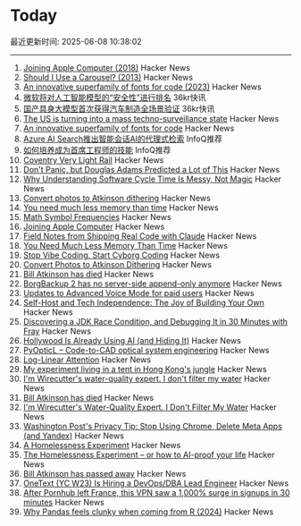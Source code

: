 # Today

最近更新时间: 2025-06-08 10:38:02

--- 
1. [Joining Apple Computer (2018)](https://www.folklore.org/Joining_Apple_Computer.html) Hacker News
2. [Should I Use a Carousel? (2013)](https://shouldiuseacarousel.com/) Hacker News
3. [An innovative superfamily of fonts for code (2023)](https://monaspace.githubnext.com/) Hacker News
4. [微软将对人工智能模型的“安全性”进行排名](https://www.36kr.com/newsflashes/3327110608087558) 36kr快讯
5. [国产具身大模型首次获得汽车制造全场景验证](https://www.36kr.com/newsflashes/3327108908427781) 36kr快讯
6. [The US is turning into a mass techno-surveillance state](https://english.elpais.com/usa/2025-06-05/how-the-us-is-turning-into-a-mass-techno-surveillance-state.html) Hacker News
7. [An innovative superfamily of fonts for code](https://monaspace.githubnext.com/) Hacker News
8. [Azure AI Search推出智能会话AI的代理式检索](https://www.infoq.cn/article/gede83jNiZ7Qi59GkD0G) InfoQ推荐
9. [如何培养成为首席工程师的技能](https://www.infoq.cn/article/3DmjhPcG2KgAowupxIh9) InfoQ推荐
10. [Coventry Very Light Rail](https://www.coventry.gov.uk/coventry-light-rail) Hacker News
11. [Don't Panic, but Douglas Adams Predicted a Lot of This](https://krisstgabriel.substack.com/p/dont-panic-but-douglas-adams-predicted) Hacker News
12. [Why Understanding Software Cycle Time Is Messy, Not Magic](https://arxiv.org/abs/2503.05040) Hacker News
13. [Convert photos to Atkinson dithering](https://gazs.github.io/canvas-atkinson-dither/) Hacker News
14. [You need much less memory than time](https://blog.computationalcomplexity.org/2025/02/you-need-much-less-memory-than-time.html) Hacker News
15. [Math Symbol Frequencies](https://leancrew.com/all-this/2025/06/math-symbol-frequencies/) Hacker News
16. [Joining Apple Computer](https://www.folklore.org/Joining_Apple_Computer.html) Hacker News
17. [Field Notes from Shipping Real Code with Claude](https://diwank.space/field-notes-from-shipping-real-code-with-claude) Hacker News
18. [You Need Much Less Memory Than Time](https://blog.computationalcomplexity.org/2025/02/you-need-much-less-memory-than-time.html) Hacker News
19. [Stop Vibe Coding. Start Cyborg Coding](https://chaserabenn.medium.com/stop-vibe-coding-start-cyborg-coding-640f3e16c83e) Hacker News
20. [Convert Photos to Atkinson Dithering](https://gazs.github.io/canvas-atkinson-dither/) Hacker News
21. [Bill Atkinson has died](https://daringfireball.net/linked/2025/06/07/bill-atkinson-rip) Hacker News
22. [BorgBackup 2 has no server-side append-only anymore](https://github.com/borgbackup/borg/pull/8798) Hacker News
23. [Updates to Advanced Voice Mode for paid users](https://help.openai.com/en/articles/6825453-chatgpt-release-notes) Hacker News
24. [Self-Host and Tech Independence: The Joy of Building Your Own](https://www.ssp.sh/blog/self-host-self-independence/) Hacker News
25. [Discovering a JDK Race Condition, and Debugging It in 30 Minutes with Fray](https://aoli.al/blogs/jdk-bug/) Hacker News
26. [Hollywood Is Already Using AI (and Hiding It)](https://www.vulture.com/article/generative-ai-hollywood-movies-tv.html) Hacker News
27. [PyOpticL – Code-to-CAD optical system engineering](https://github.com/UMassIonTrappers/PyOpticL) Hacker News
28. [Log-Linear Attention](https://arxiv.org/abs/2506.04761) Hacker News
29. [My experiment living in a tent in Hong Kong's jungle](https://corentin.trebaol.com/Blog/8.+The+Homelessness+Experiment) Hacker News
30. [I'm Wirecutter's water-quality expert. I don't filter my water](https://www.nytimes.com/wirecutter/reviews/know-your-water-quality/) Hacker News
31. [Bill Atkinson has died](https://m.facebook.com/story.php?story_fbid=10238073579963378&id=1378467145) Hacker News
32. [I'm Wirecutter's Water-Quality Expert. I Don't Filter My Water](https://www.nytimes.com/wirecutter/reviews/know-your-water-quality/) Hacker News
33. [Washington Post's Privacy Tip: Stop Using Chrome, Delete Meta Apps (and Yandex)](https://tech.slashdot.org/story/25/06/07/035249/washington-posts-privacy-tip-stop-using-chrome-delete-metas-apps-and-yandex) Hacker News
34. [A Homelessness Experiment](https://corentin.trebaol.com/Blog/8.+The+Homelessness+Experiment) Hacker News
35. [The Homelessness Experiment – or how to AI-proof your life](https://corentin.trebaol.com/Blog/8.+The+Homelessness+Experiment) Hacker News
36. [Bill Atkinson has passed away](https://m.facebook.com/story.php?story_fbid=10238073579963378&id=1378467145) Hacker News
37. [OneText (YC W23) Is Hiring a DevOps/DBA Lead Engineer](https://jobs.ashbyhq.com/one-text/b95952a2-9bc2-4c3a-9da1-3dcc157b4a27) Hacker News
38. [After Pornhub left France, this VPN saw a 1,000% surge in signups in 30 minutes](https://mashable.com/article/proton-vpn-pornhub-france) Hacker News
39. [Why Pandas feels clunky when coming from R (2024)](https://www.sumsar.net/blog/pandas-feels-clunky-when-coming-from-r/) Hacker News

